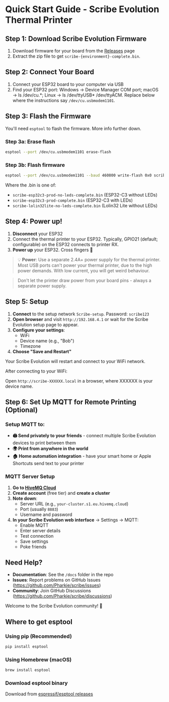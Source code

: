 # Quick Start Guide - Scribe Evolution Thermal Printer

## Step 1: Download Scribe Evolution Firmware

1. Download firmware for your board from the [Releases](https://github.com/Pharkie/scribe/releases) page
2. Extract the zip file to get `scribe-{environment}-complete.bin`.

## Step 2: Connect Your Board

1. Connect your ESP32 board to your computer via USB
2. Find your ESP32 port: Windows → Device Manager COM port; macOS → ls /dev/cu.\*; Linux → ls /dev/ttyUSB\* /dev/ttyACM. Replace below where the instructions say `/dev/cu.usbmodem1101`.

## Step 3: Flash the Firmware

You'll need `esptool` to flash the firmware. More info further down.

### Step 3a: Erase flash

```bash
esptool --port /dev/cu.usbmodem1101 erase-flash
```

### Step 3b: Flash firmware

```bash
esptool --port /dev/cu.usbmodem1101 --baud 460800 write-flash 0x0 scribe-esp32c3-prod-no-leds-complete.bin
```

Where the .bin is one of:

- `scribe-esp32c3-prod-no-leds-complete.bin` (ESP32-C3 without LEDs)
- `scribe-esp32c3-prod-complete.bin` (ESP32-C3 with LEDs)
- `scribe-lolin32lite-no-leds-complete.bin` (Lolin32 Lite without LEDs)

## Step 4: Power up!

1. **Disconnect** your ESP32
2. Connect the thermal printer to your ESP32. Typically, GPIO21 (default; configurable) on the ESP32 connects to printer RX.
3. **Power up** your ESP32. Cross fingers 🤞

> 💡 **Power**: Use a separate 2.4A+ power supply for the thermal printer. Most USB ports can't power your thermal printer, due to the high power demands. With low current, you will get weird behaviour.

> Don't let the printer draw power from your board pins - always a separate power supply.

## Step 5: Setup

1. **Connect** to the setup network `Scribe-setup`. Password: `scribe123`
2. **Open browser** and visit `http://192.168.4.1` or wait for the Scribe Evolution setup page to appear.
3. **Configure your settings**:
   - WiFi
   - Device name (e.g., "Bob")
   - Timezone
4. **Choose "Save and Restart"**

Your Scribe Evolution will restart and connect to your WiFi network.

After connecting to your WiFi:

Open `http://scribe-XXXXXX.local` in a browser, where XXXXXX is your device name.

## Step 6: Set Up MQTT for Remote Printing (Optional)

### Setup MQTT to:

- **🖨️ Send privately to your friends** - connect multiple Scribe Evolution devices to print between them
- **🌍 Print from anywhere in the world**
- **🏠 Home automation integration** - have your smart home or Apple Shortcuts send text to your printer

### MQTT Server Setup

1. **Go to [HiveMQ Cloud](https://www.hivemq.com/)**
2. **Create account** (free tier) and **create a cluster**
3. **Note down**:
   - Server URL (e.g., `your-cluster.s1.eu.hivemq.cloud`)
   - Port (usually `8883`)
   - Username and password
4. **In your Scribe Evolution web interface** → Settings → MQTT:
   - Enable MQTT
   - Enter server details
   - Test connection
   - Save settings
   - Poke friends

## Need Help?

- **Documentation**: See the `/docs` folder in the repo
- **Issues**: Report problems on GitHub Issues (https://github.com/Pharkie/scribe/issues)
- **Community**: Join GitHub Discussions (https://github.com/Pharkie/scribe/discussions)

Welcome to the Scribe Evolution community! 🎉

## Where to get esptool

### Using pip (Recommended)

```bash
pip install esptool
```

### Using Homebrew (macOS)

```bash
brew install esptool
```

### Download esptool binary

Download from [espressif/esptool releases](https://github.com/espressif/esptool/releases)
